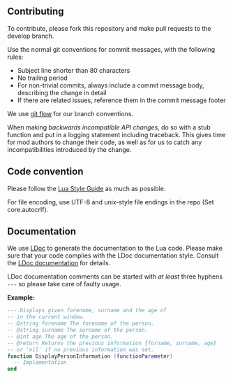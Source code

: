 Contributing
------------

To contribute, please fork this repository and make pull requests to the
develop branch.

Use the normal git conventions for commit messages, with the following rules:
 - Subject line shorter than 80 characters
 - No trailing period
 - For non-trivial commits, always include a commit message body, describing the change in detail
 - If there are related issues, reference them in the commit message footer

We use [git flow](http://nvie.com/posts/a-successful-git-branching-model/) for our branch conventions.

When making _backwards incompatible API changes_, do so with a stub function and put in a logging statement including traceback. This gives time for mod authors to change their code, as well as for us to catch any incompatibilities introduced by the change.

Code convention
---------------

Please follow the [Lua Style Guide](http://lua-users.org/wiki/LuaStyleGuide) as
much as possible.

For file encoding, use UTF-8 and unix-style file endings in the repo (Set core.autocrlf).

Documentation
---------------

We use [LDoc](https://stevedonovan.github.io/ldoc/) to generate the documentation to the Lua code. Please make sure that your code complies with the LDoc documentation style. Consult the [LDoc documentation](https://stevedonovan.github.io/ldoc/manual/doc.md.html) for details. 

LDoc documentation comments can be started with _at least_ three hyphens `---` so please take care of faulty usage.

**Example:** 

```lua
--- Displays given forename, surname and the age of 
-- in the current window.
-- @string forename The forename of the person.
-- @string surname The surname of the person.
-- @int age The age of the person.
-- @return Returns the previous information {forname, surname, age}
-- or 'nil' if no previous information was set.
function DisplayPersonInformation (functionParameter)
  -- Implementation
end
``` 
